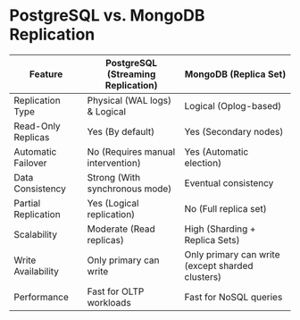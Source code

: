 # PostgreSQL vs. MongoDB Replication

| Feature              | PostgreSQL (Streaming Replication) | MongoDB (Replica Set)                             |
|----------------------|------------------------------------|---------------------------------------------------|
| Replication Type	    | Physical (WAL logs) & Logical	     | Logical (Oplog-based)                             |
| Read-Only Replicas   | Yes (By default)	                  | Yes (Secondary nodes)                             |
| Automatic Failover   | No (Requires manual intervention)	 | Yes (Automatic election)                          |
| Data Consistency	    | Strong (With synchronous mode)	    | Eventual consistency                              |
| Partial Replication	 | Yes (Logical replication)	         | No (Full replica set)                             |
| Scalability	         | Moderate (Read replicas)	          | High (Sharding + Replica Sets)                    |
| Write Availability	  | Only primary can write	            | 	Only primary can write (except sharded clusters) |
| Performance          | Fast for OLTP workloads	           | Fast for NoSQL queries                            |
